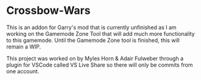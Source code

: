 # Crossbow-Wars
This is an addon for Garry's mod that is currently unfinished as I am working on the Gamemode Zone Tool that will add much more functionality to this gamemode.
Until the Gamemode Zone tool is finished, this will remain a WIP.

This project was worked on by Myles Horn & Adair Fulweber through a plugin for VSCode called VS Live Share so there will only be commits from one account.
